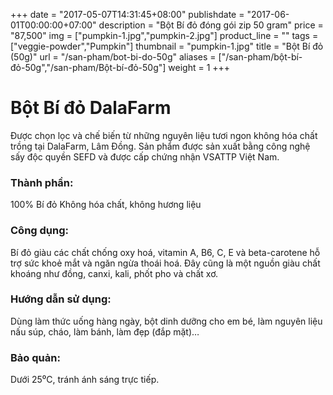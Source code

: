+++
date = "2017-05-07T14:31:45+08:00"
publishdate = "2017-06-01T00:00:00+07:00"
description = "Bột Bí đỏ đóng gói zip 50 gram"
price = "87,500"
img = ["pumpkin-1.jpg","pumpkin-2.jpg"]
product_line = ""
tags = ["veggie-powder","Pumpkin"]
thumbnail = "pumpkin-1.jpg"
title = "Bột Bí đỏ (50g)"
url = "/san-pham/bot-bi-do-50g"
aliases = ["/san-pham/bột-bí-đỏ-50g","/san-pham/Bột-bí-đỏ-50g"]
weight = 1
+++

# Bột Bí đỏ DalaFarm 
                       
Được chọn lọc và chế biến từ những nguyên liệu 
tươi ngon không hóa chất trồng tại DalaFarm, Lâm Đồng. Sản phẩm được 
sản xuất bằng công nghệ sấy độc quyền SEFD và được cấp chứng nhận 
VSATTP Việt Nam.

### Thành phần: 
100% Bí đỏ Không hóa chất, không hương liệu

### Công dụng: 
Bí đỏ giàu các chất chống oxy hoá, 
vitamin A, B6, C, E và beta-carotene 
hỗ trợ sức khoẻ mắt và ngăn ngừa
thoái hoá. Đây cũng là một nguồn 
giàu chất khoáng như đồng, canxi, 
kali, phốt pho và chất xơ.

### Hướng dẫn sử dụng:  
Dùng làm thức uống hàng ngày, 
bột dinh dưỡng cho em bé, làm 
nguyên liệu nấu súp, cháo, làm 
bánh, làm đẹp (đắp mặt)…

### Bảo quản: 
Dưới 25⁰C, tránh ánh sáng trực tiếp.

